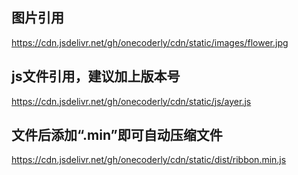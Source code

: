 ## 图片引用
https://cdn.jsdelivr.net/gh/onecoderly/cdn/static/images/flower.jpg
## js文件引用，建议加上版本号
https://cdn.jsdelivr.net/gh/onecoderly/cdn/static/js/ayer.js
## 文件后添加“.min”即可自动压缩文件
https://cdn.jsdelivr.net/gh/onecoderly/cdn/static/dist/ribbon.min.js